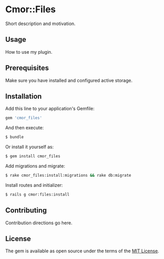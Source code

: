 # Cmor::Files
Short description and motivation.

## Usage
How to use my plugin.

## Prerequisites

Make sure you have installed and configured active storage.

## Installation
Add this line to your application's Gemfile:

```ruby
gem 'cmor_files'
```

And then execute:
```bash
$ bundle
```

Or install it yourself as:
```bash
$ gem install cmor_files
```

Add migrations and migrate:

```bash
$ rake cmor_files:install:migrations && rake db:migrate
```

Install routes and initializer:

```bash
$ rails g cmor:files:install
```

## Contributing
Contribution directions go here.

## License
The gem is available as open source under the terms of the [MIT License](https://opensource.org/licenses/MIT).
